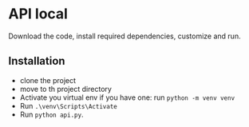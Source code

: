 # API local
Download the code, install required dependencies, customize and run.

## Installation
- clone the project
- move to th project directory
- Activate you virtual env if you have one: run `python -m venv venv`
- Run `.\venv\Scripts\Activate`
- Run `python api.py`.
